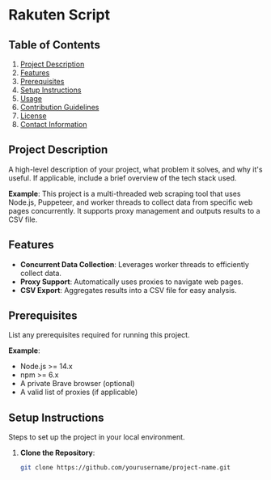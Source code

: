 # Rakuten Script


## Table of Contents
1. [Project Description](#project-description)
2. [Features](#features)
3. [Prerequisites](#prerequisites)
4. [Setup Instructions](#setup-instructions)
5. [Usage](#usage)
6. [Contribution Guidelines](#contribution-guidelines)
7. [License](#license)
8. [Contact Information](#contact-information)

## Project Description
A high-level description of your project, what problem it solves, and why it's useful. If applicable, include a brief overview of the tech stack used.

**Example**:
This project is a multi-threaded web scraping tool that uses Node.js, Puppeteer, and worker threads to collect data from specific web pages concurrently. It supports proxy management and outputs results to a CSV file.

## Features
- **Concurrent Data Collection**: Leverages worker threads to efficiently collect data.
- **Proxy Support**: Automatically uses proxies to navigate web pages.
- **CSV Export**: Aggregates results into a CSV file for easy analysis.

## Prerequisites
List any prerequisites required for running this project.

**Example**:
- Node.js >= 14.x
- npm >= 6.x
- A private Brave browser (optional)
- A valid list of proxies (if applicable)

## Setup Instructions
Steps to set up the project in your local environment.

1. **Clone the Repository**:
   ```bash
   git clone https://github.com/yourusername/project-name.git
